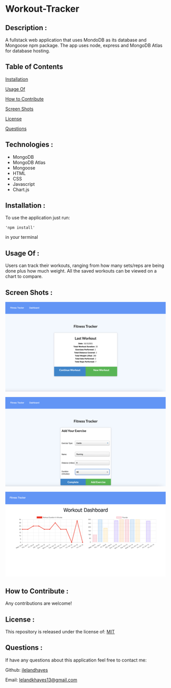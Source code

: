 # Workout-Tracker

## Description :

A fullstack web application that uses MondoDB as its database and Mongoose npm package. The app uses node, express and MongoDB Atlas for database hosting.

## Table of Contents

[Installation](https://github.com/ilelandhayes/Workout-Tracker#Installation)

[Usage Of](https://github.com/ilelandhayes/Workout-Tracker#Usage-Of)

[How to Contribute](https://github.com/ilelandhayes/Workout-Tracker#How-to-Contribute)

[Screen Shots](https://github.com/ilelandhayes/Workout-Tracker#Screen-Shots)

[License](https://github.com/ilelandhayes/Workout-Tracker#License)

[Questions](https://github.com/ilelandhayes/Workout-Tracker#Questions)

## Technologies :

- MongoDB
- MongoDB Atlas
- Mongoose
- HTML
- CSS
- Javascript
- Chart.js

## Installation :

To use the application just run:

    'npm install'

in your terminal

## Usage Of :

Users can track their workouts, ranging from how many sets/reps are being done plus how much weight. All the saved workouts can be viewed on a chart to compare.

## Screen Shots :

![Website View](./screen-shots/workout-tracker1.png)

![Website View](./screen-shots/workout-tracker2.png)

![Website View](./screen-shots/workout-tracker3.png)

## How to Contribute :

Any contributions are welcome!

## License :

This repository is released under the license of: [MIT](https://opensource.org/licenses/MIT)

## Questions :

If have any questions about this application feel free to contact me:

Github: [ilelandhayes](https://github.com/ilelandhayes)

Email: lelandkhayes13@gmail.com
